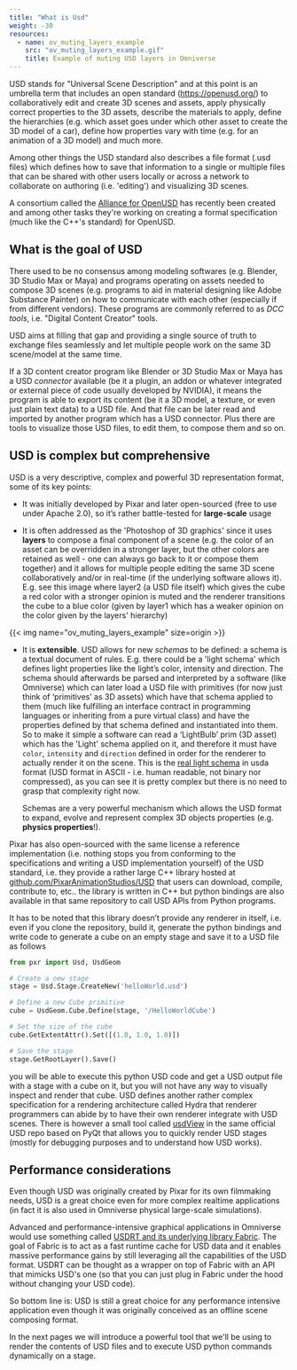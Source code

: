 ```yaml
---
title: "What is Usd"
weight: -30
resources:
  - name: ov_muting_layers_example
    src: "ov_muting_layers_example.gif"
    title: Example of muting USD layers in Omniverse
---
```


USD stands for "Universal Scene Description" and at this point is an umbrella term that includes an open standard (https://openusd.org/) to collaboratively edit and create 3D scenes and assets, apply physically correct properties to the 3D assets, describe the materials to apply, define the hierarchies (e.g. which asset goes under which other asset to create the 3D model of a car), define how properties vary with time (e.g. for an animation of a 3D model) and much more.

Among other things the USD standard also describes a file format (.usd files) which defines how to save that information to a single or multiple files that can be shared with other users locally or across a network to collaborate on authoring (i.e. 'editing') and visualizing 3D scenes.

A consortium called the [Alliance for OpenUSD](https://aousd.org/) has recently been created and among other tasks they're working on creating a formal specification (much like the C++'s standard) for OpenUSD.

## What is the goal of USD

There used to be no consensus among modeling softwares (e.g. Blender, 3D Studio Max or Maya) and programs operating on assets needed to compose 3D scenes (e.g. programs to aid in material designing like Adobe Substance Painter) on how to communicate with each other (especially if from different vendors). These programs are commonly referred to as _DCC tools_, i.e. "Digital Content Creator" tools.

USD aims at filling that gap and providing a single source of truth to exchange files seamlessly and let multiple people work on the same 3D scene/model at the same time.

If a 3D content creator program like Blender or 3D Studio Max or Maya has a USD _connector_ available (be it a plugin, an addon or whatever integrated or external piece of code usually developed by NVIDIA), it means the program is able to export its content (be it a 3D model, a texture, or even just plain text data) to a USD file. And that file can be later read and imported by another program which has a USD connector. Plus there are tools to visualize those USD files, to edit them, to compose them and so on.

## USD is complex but comprehensive

USD is a very descriptive, complex and powerful 3D representation format, some of its key points:

* It was initially developed by Pixar and later open-sourced (free to use under Apache 2.0), so it’s rather battle-tested for **large-scale** usage

* It is often addressed as the 'Photoshop of 3D graphics' since it uses **layers** to compose a final component of a scene (e.g. the color of an asset can be overridden in a stronger layer, but the other colors are retained as well - one can always go back to it or compose them together) and it allows for multiple people editing the same 3D scene collaboratively and/or in real-time (if the underlying software allows it). E.g. see this image where layer2 (a USD file itself) which gives the cube a red color with a stronger opinion is muted and the renderer transitions the cube to a blue color (given by layer1 which has a weaker opinion on the color given by the layers' hierarchy)

<!-- spellchecker-disable -->

{{< img name="ov_muting_layers_example" size=origin >}}

<!-- spellchecker-enable -->

* It is **extensible**. USD allows for new _schemas_ to be defined: a schema is a textual document of rules. E.g. there could be a 'light schema' which defines light properties like the light’s color, intensity and direction. The schema should afterwards be parsed and interpreted by a software (like Omniverse) which can later load a USD file with primitives (for now just think of ‘primitives’ as 3D assets) which have that schema applied to them (much like fulfilling an interface contract in programming languages or inheriting from a pure virtual class) and have the properties defined by that schema defined and instantiated into them. So to make it simple a software can read a ‘LightBulb’ prim (3D asset) which has the 'Light' schema applied on it, and therefore it must have `color`, `intensity` and `direction` defined in order for the renderer to actually render it on the scene. This is the [real light schema](https://github.com/PixarAnimationStudios/OpenUSD/blob/release/pxr/usd/usdLux/schema.usda) in usda format (USD format in ASCII - i.e. human readable, not binary nor compressed), as you can see it is pretty complex but there is no need to grasp that complexity right now.

    Schemas are a very powerful mechanism which allows the USD format to expand, evolve and represent complex 3D objects properties (e.g. **physics properties**!).

Pixar has also open-sourced with the same license a reference implementation (i.e. nothing stops you from conforming to the specifications and writing a USD implementation yourself) of the USD standard, i.e. they provide a rather large C++ library hosted at [github.com/PixarAnimationStudios/USD](https://github.com/PixarAnimationStudios/OpenUSD) that users can download, compile, contribute to, etc.. the library is written in C++ but python bindings are also available in that same repository to call USD APIs from Python programs.

It has to be noted that this library doesn’t provide any renderer in itself, i.e. even if you clone the repository, build it, generate the python bindings and write code to generate a cube on an empty stage and save it to a USD file as follows

```python
from pxr import Usd, UsdGeom

# Create a new stage
stage = Usd.Stage.CreateNew('helloWorld.usd')

# Define a new Cube primitive
cube = UsdGeom.Cube.Define(stage, '/HelloWorldCube')

# Set the size of the cube
cube.GetExtentAttr().Set([(1.0, 1.0, 1.0)])

# Save the stage
stage.GetRootLayer().Save()
```

you will be able to execute this python USD code and get a USD output file with a stage with a cube on it, but you will not have any way to visually inspect and render that cube. USD defines another rather complex specification for a rendering architecture called Hydra that renderer programmers can abide by to have their own renderer integrate with USD scenes. There is however a small tool called [usdView](https://docs.omniverse.nvidia.com/usdview/latest/overview.html) in the same official USD repo based on PyQt that allows you to quickly render USD stages (mostly for debugging purposes and to understand how USD works).

## Performance considerations

Even though USD was originally created by Pixar for its own filmmaking needs, USD is a great choice even for more complex realtime applications (in fact it is also used in Omniverse physical large-scale simulations).

Advanced and performance-intensive graphical applications in Omniverse would use something called [USDRT and its underlying library Fabric](https://docs.omniverse.nvidia.com/kit/docs/usdrt/latest/docs/usd_fabric_usdrt.html).
The goal of Fabric is to act as a fast runtime cache for USD data and it enables massive performance gains by still leveraging all the capabilities of the USD format. USDRT can be thought as a wrapper on top of Fabric with an API that mimicks USD's one (so that you can just plug in Fabric under the hood without changing your USD code).

So bottom line is: USD is still a great choice for any performance intensive application even though it was originally conceived as an offline scene composing format.


In the next pages we will introduce a powerful tool that we'll be using to render the contents of USD files and to execute USD python commands dynamically on a stage.